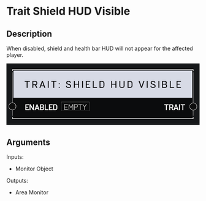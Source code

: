 # Trait Shield HUD Visible

## Description

When disabled, shield and health bar HUD will not appear for the affected player.

![Area Monitor](../../.gitbook/assets/images/scripting/traits/trait-shield-hud-visible.png)

## Arguments

Inputs:

* Monitor Object

Outputs:

* Area Monitor
